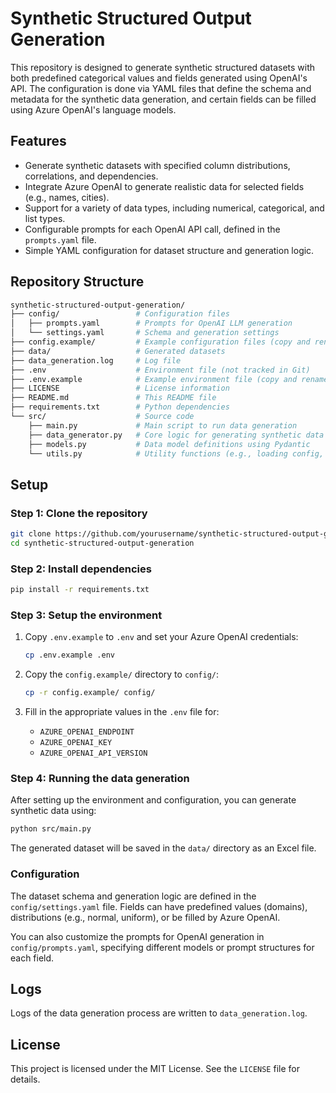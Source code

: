 
# Synthetic Structured Output Generation

This repository is designed to generate synthetic structured datasets with both predefined categorical values and fields generated using OpenAI's API. The configuration is done via YAML files that define the schema and metadata for the synthetic data generation, and certain fields can be filled using Azure OpenAI's language models.

## Features
- Generate synthetic datasets with specified column distributions, correlations, and dependencies.
- Integrate Azure OpenAI to generate realistic data for selected fields (e.g., names, cities).
- Support for a variety of data types, including numerical, categorical, and list types.
- Configurable prompts for each OpenAI API call, defined in the `prompts.yaml` file.
- Simple YAML configuration for dataset structure and generation logic.

## Repository Structure
```bash
synthetic-structured-output-generation/
├── config/                 # Configuration files
│   ├── prompts.yaml        # Prompts for OpenAI LLM generation
│   └── settings.yaml       # Schema and generation settings
├── config.example/         # Example configuration files (copy and rename to 'config/')
├── data/                   # Generated datasets
├── data_generation.log     # Log file
├── .env                    # Environment file (not tracked in Git)
├── .env.example            # Example environment file (copy and rename to '.env')
├── LICENSE                 # License information
├── README.md               # This README file
├── requirements.txt        # Python dependencies
└── src/                    # Source code
    ├── main.py             # Main script to run data generation
    ├── data_generator.py   # Core logic for generating synthetic data
    ├── models.py           # Data model definitions using Pydantic
    └── utils.py            # Utility functions (e.g., loading config, OpenAI client setup)
```

## Setup

### Step 1: Clone the repository

```bash
git clone https://github.com/yourusername/synthetic-structured-output-generation.git
cd synthetic-structured-output-generation
```

### Step 2: Install dependencies

```bash
pip install -r requirements.txt
```

### Step 3: Setup the environment

1. Copy `.env.example` to `.env` and set your Azure OpenAI credentials:

    ```bash
    cp .env.example .env
    ```

2. Copy the `config.example/` directory to `config/`:

    ```bash
    cp -r config.example/ config/
    ```

3. Fill in the appropriate values in the `.env` file for:
    - `AZURE_OPENAI_ENDPOINT`
    - `AZURE_OPENAI_KEY`
    - `AZURE_OPENAI_API_VERSION`

### Step 4: Running the data generation

After setting up the environment and configuration, you can generate synthetic data using:

```bash
python src/main.py
```

The generated dataset will be saved in the `data/` directory as an Excel file.

### Configuration

The dataset schema and generation logic are defined in the `config/settings.yaml` file. Fields can have predefined values (domains), distributions (e.g., normal, uniform), or be filled by Azure OpenAI.

You can also customize the prompts for OpenAI generation in `config/prompts.yaml`, specifying different models or prompt structures for each field.

## Logs

Logs of the data generation process are written to `data_generation.log`.

## License

This project is licensed under the MIT License. See the `LICENSE` file for details.
